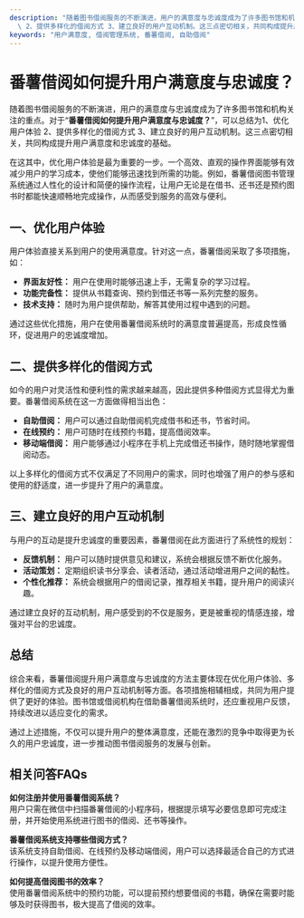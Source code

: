 ```yaml
---
description: "随着图书借阅服务的不断演进，用户的满意度与忠诚度成为了许多图书馆和机构关注的重点。对于“**番薯借阅如何提升用户满意度与忠诚度？**”，可以总结为1、优化用户体验\
  \ 2、提供多样化的借阅方式 3、建立良好的用户互动机制。这三点密切相关，共同构成提升用户满意度和忠诚度的基础。"
keywords: "用户满意度, 借阅管理系统, 番薯借阅, 自助借阅"
---
```

# 番薯借阅如何提升用户满意度与忠诚度？

随着图书借阅服务的不断演进，用户的满意度与忠诚度成为了许多图书馆和机构关注的重点。对于“**番薯借阅如何提升用户满意度与忠诚度？**”，可以总结为1、优化用户体验 2、提供多样化的借阅方式 3、建立良好的用户互动机制。这三点密切相关，共同构成提升用户满意度和忠诚度的基础。

在这其中，优化用户体验是最为重要的一步。一个高效、直观的操作界面能够有效减少用户的学习成本，使他们能够迅速找到所需的功能。例如，番薯借阅图书管理系统通过人性化的设计和简便的操作流程，让用户无论是在借书、还书还是预约图书时都能快速顺畅地完成操作，从而感受到服务的高效与便利。

## 一、优化用户体验

用户体验直接关系到用户的使用满意度。针对这一点，番薯借阅采取了多项措施，如：

- **界面友好性：** 用户在使用时能够迅速上手，无需复杂的学习过程。
- **功能完备性：** 提供从书籍查询、预约到借还书等一系列完整的服务。
- **技术支持：** 随时为用户提供帮助，解答其使用过程中遇到的问题。

通过这些优化措施，用户在使用番薯借阅系统时的满意度普遍提高，形成良性循环，促进用户的忠诚度增加。

## 二、提供多样化的借阅方式

如今的用户对灵活性和便利性的需求越来越高，因此提供多种借阅方式显得尤为重要。番薯借阅系统在这一方面做得相当出色：

- **自助借阅：** 用户可以通过自助借阅机完成借书和还书，节省时间。
- **在线预约：** 用户可随时在线预约书籍，提高借阅效率。
- **移动端借阅：** 用户能够通过小程序在手机上完成借还书操作，随时随地掌握借阅动态。

以上多样化的借阅方式不仅满足了不同用户的需求，同时也增强了用户的参与感和使用的舒适度，进一步提升了用户的满意度。

## 三、建立良好的用户互动机制

与用户的互动是提升忠诚度的重要因素，番薯借阅在此方面进行了系统性的规划：

- **反馈机制：** 用户可以随时提供意见和建议，系统会根据反馈不断优化服务。
- **活动策划：** 定期组织读书分享会、读者活动，通过活动增进用户之间的黏性。
- **个性化推荐：** 系统会根据用户的借阅记录，推荐相关书籍，提升用户的阅读兴趣。

通过建立良好的互动机制，用户感受到的不仅是服务，更是被重视的情感连接，增强对平台的忠诚度。

## 总结

综合来看，番薯借阅提升用户满意度与忠诚度的方法主要体现在优化用户体验、多样化的借阅方式及良好的用户互动机制等方面。各项措施相辅相成，共同为用户提供了更好的体验。图书馆或借阅机构在借助番薯借阅系统时，还应重视用户反馈，持续改进以适应变化的需求。

通过上述措施，不仅可以提升用户的整体满意度，还能在激烈的竞争中取得更为长久的用户忠诚度，进一步推动图书借阅服务的发展与创新。

## 相关问答FAQs

**如何注册并使用番薯借阅系统？**  
用户只需在微信中扫描番薯借阅的小程序码，根据提示填写必要信息即可完成注册，并开始使用系统进行图书的借阅、还书等操作。

**番薯借阅系统支持哪些借阅方式？**  
该系统支持自助借阅、在线预约及移动端借阅，用户可以选择最适合自己的方式进行操作，以提升使用方便性。

**如何提高借阅图书的效率？**  
使用番薯借阅系统中的预约功能，可以提前预约想要借阅的书籍，确保在需要时能够及时获得图书，极大提高了借阅的效率。
